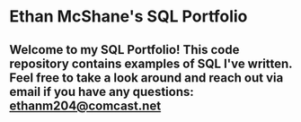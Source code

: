 # Ethan McShane's SQL Portfolio

## Welcome to my SQL Portfolio! This code repository contains examples of SQL I've written. Feel free to take a look around and reach out via email if you have any questions: ethanm204@comcast.net

